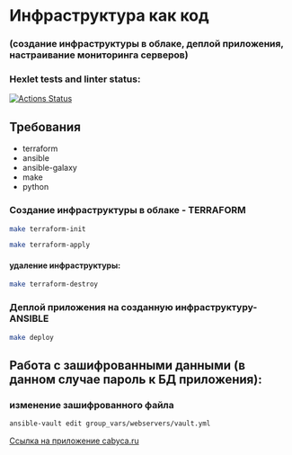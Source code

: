 # Инфраструктура как код
### (создание инфраструктуры в облаке, деплой приложения, настраивание мониторинга серверов)

### Hexlet tests and linter status:
[![Actions Status](https://github.com/Cabyca/devops-for-programmers-project-77/actions/workflows/hexlet-check.yml/badge.svg)](https://github.com/Cabyca/devops-for-programmers-project-77/actions)

## Требования

* terraform
* ansible
* ansible-galaxy
* make
* python

### Создание инфраструктуры в облаке - TERRAFORM

```bash
make terraform-init
```

```bash
make terraform-apply
```

#### удаление инфраструктуры:

```bash
make terraform-destroy
```

### Деплой приложения на созданную инфраструктуру- ANSIBLE

```bash
make deploy 
```

## Работа с зашифрованными данными (в данном случае пароль к БД приложения):

### изменение зашифрованного файла

```bash
ansible-vault edit group_vars/webservers/vault.yml
```

[Ссылка на приложение cabyca.ru](https://cabyca.ru)
